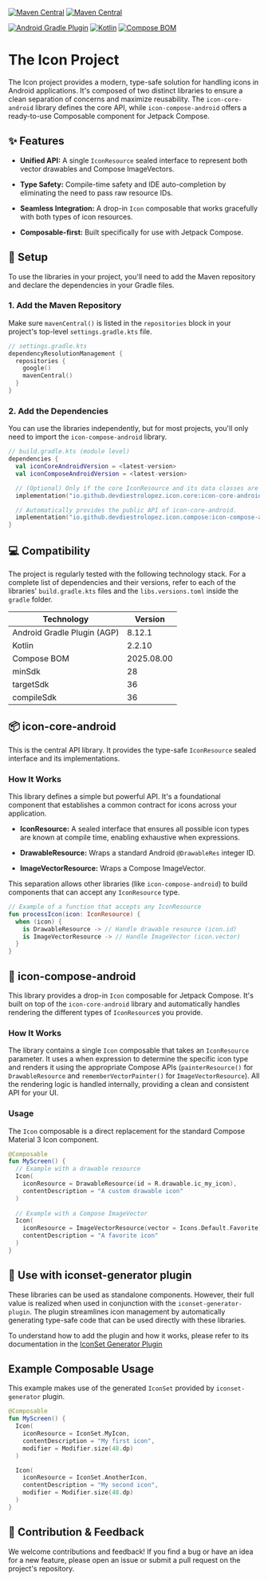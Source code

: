 [![Maven Central](https://img.shields.io/maven-central/v/io.github.devdiestrolopez.icon.core/icon-core-android?label=icon-core-android&style=for-the-badge&logo=android&logoColor=%23FFFFFF)](https://central.sonatype.com/artifact/io.github.devdiestrolopez.icon.core/icon-core-android)
 [![Maven Central](https://img.shields.io/maven-central/v/io.github.devdiestrolopez.icon.compose/icon-compose-android?label=icon-compose-android&style=for-the-badge&logo=jetpackcompose&logoColor=%23FFFFFF&logoSize=auto)](https://central.sonatype.com/artifact/io.github.devdiestrolopez.icon.compose/icon-compose-android)

[![Android Gradle Plugin](https://img.shields.io/badge/AGP-8.12.1-blue?style=for-the-badge)](https://developer.android.com/studio/releases/gradle-plugin)
[![Kotlin](https://img.shields.io/badge/Kotlin-2.2.10-blue?style=for-the-badge&logo=kotlin&logoColor=orange)](https://kotlinlang.org/docs/whatsnew22.html)
[![Compose BOM](https://img.shields.io/badge/Compose_BOM-2025.08.00-blue?style=for-the-badge&logo=jetpackcompose&logoColor=%23FFFFFF)]([https://developer.android.com/jetpack/compose/bom/releases](https://developer.android.com/develop/ui/compose/bom/bom-mapping))


# The Icon Project
The Icon project provides a modern, type-safe solution for handling icons in Android applications. It's composed of two distinct libraries to ensure a clean separation of concerns and maximize reusability. The `icon-core-android` library defines the core API, while `icon-compose-android` offers a ready-to-use Composable component for Jetpack Compose.

## ✨ Features

- **Unified API:** A single `IconResource` sealed interface to represent both vector drawables and Compose ImageVectors.

- **Type Safety:** Compile-time safety and IDE auto-completion by eliminating the need to pass raw resource IDs.

- **Seamless Integration:** A drop-in `Icon` composable that works gracefully with both types of icon resources.

- **Composable-first:** Built specifically for use with Jetpack Compose.

## 🚀 Setup
To use the libraries in your project, you'll need to add the Maven repository and declare the dependencies in your Gradle files.

### 1. Add the Maven Repository
Make sure `mavenCentral()` is listed in the `repositories` block in your project's top-level `settings.gradle.kts` file.

```kotlin
// settings.gradle.kts
dependencyResolutionManagement {
  repositories {
    google()
    mavenCentral()
  }
}
```

### 2. Add the Dependencies
You can use the libraries independently, but for most projects, you'll only need to import the `icon-compose-android` library.

```kotlin
// build.gradle.kts (module level)
dependencies {
  val iconCoreAndroidVersion = <latest-version>
  val iconComposeAndroidVersion = <latest-version>

  // (Optional) Only if the core IconResource and its data classes are needed.
  implementation("io.github.devdiestrolopez.icon.core:icon-core-android:$iconCoreAndroidVersion")

  // Automatically provides the public API of icon-core-android.
  implementation("io.github.devdiestrolopez.icon.compose:icon-compose-android:$iconComposeAndroidVersion")
}
```

## 💻 Compatibility
The project is regularly tested with the following technology stack. For a complete list of dependencies and their versions, refer to each of the libraries' `build.gradle.kts` files and the `libs.versions.toml` inside the `gradle` folder.

| Technology | Version |
| -------- | ------- |
| Android Gradle Plugin (AGP) | 8.12.1 |
| Kotlin | 2.2.10 |
| Compose BOM | 2025.08.00 |
| minSdk | 28 |
| targetSdk | 36 |
| compileSdk | 36 |

## 📦 icon-core-android
This is the central API library. It provides the type-safe `IconResource` sealed interface and its implementations.

### How It Works
This library defines a simple but powerful API. It's a foundational component that establishes a common contract for icons across your application.

- **IconResource:** A sealed interface that ensures all possible icon types are known at compile time, enabling exhaustive when expressions.

- **DrawableResource:** Wraps a standard Android `@DrawableRes` integer ID.

- **ImageVectorResource:** Wraps a Compose ImageVector.

This separation allows other libraries (like `icon-compose-android`) to build components that can accept any `IconResource` type.

```kotlin
// Example of a function that accepts any IconResource
fun processIcon(icon: IconResource) {
  when (icon) {
    is DrawableResource -> // Handle drawable resource (icon.id)
    is ImageVectorResource -> // Handle ImageVector (icon.vector)
  }
}
```

## 🎨 icon-compose-android
This library provides a drop-in `Icon` composable for Jetpack Compose. It's built on top of the `icon-core-android` library and automatically handles rendering the different types of `IconResource`s you provide.

### How It Works
The library contains a single `Icon` composable that takes an `IconResource` parameter. It uses a when expression to determine the specific icon type and renders it using the appropriate Compose APIs (`painterResource()` for `DrawableResource` and `rememberVectorPainter()` for `ImageVectorResource`). All the rendering logic is handled internally, providing a clean and consistent API for your UI.

### Usage
The `Icon` composable is a direct replacement for the standard Compose Material 3 Icon component.

```kotlin
@Composable
fun MyScreen() {
  // Example with a drawable resource
  Icon(
    iconResource = DrawableResource(id = R.drawable.ic_my_icon),
    contentDescription = "A custom drawable icon"
  )
  
  // Example with a Compose ImageVector
  Icon(
    iconResource = ImageVectorResource(vector = Icons.Default.Favorite),
    contentDescription = "A favorite icon"
  )
}
```

## 🔗 Use with iconset-generator plugin
These libraries can be used as standalone components. However, their full value is realized when used in conjunction with the `iconset-generator-plugin`. The plugin streamlines icon management by automatically generating type-safe code that can be used directly with these libraries.

To understand how to add the plugin and how it works, please refer to its documentation in the [IconSet Generator Plugin](https://github.com/devdiestrolopez/icon-set-generator)

## Example Composable Usage
This example makes use of the generated `IconSet` provided by `iconset-generator` plugin.

```kotlin
@Composable
fun MyScreen() {
  Icon(
    iconResource = IconSet.MyIcon,
    contentDescription = "My first icon",
    modifier = Modifier.size(48.dp)
  )

  Icon(
    iconResource = IconSet.AnotherIcon,
    contentDescription = "My second icon",
    modifier = Modifier.size(48.dp)
  )
}
```

## 🤝 Contribution & Feedback

We welcome contributions and feedback! If you find a bug or have an idea for a new feature, please open an issue or submit a pull request on the project's repository.
